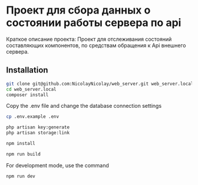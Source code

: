 # Проект для сбора данных о состоянии работы сервера по api
Краткое описание проекта: Проект для отслеживания состояний составляющих компонентов, по средствам обращения к Api внешнего сервера.

## Installation

```bash
git clone git@github.com:NicolayNicolay/web_server.git web_server.local
cd web_server.local
composer install
```

Copy the .env file and change the database connection settings

```bash
cp .env.example .env
```

```bash
php artisan key:generate
php artisan storage:link
```

```bash
npm install
```

```bash
npm run build
```

For development mode, use the command

```bash
npm run dev
```

